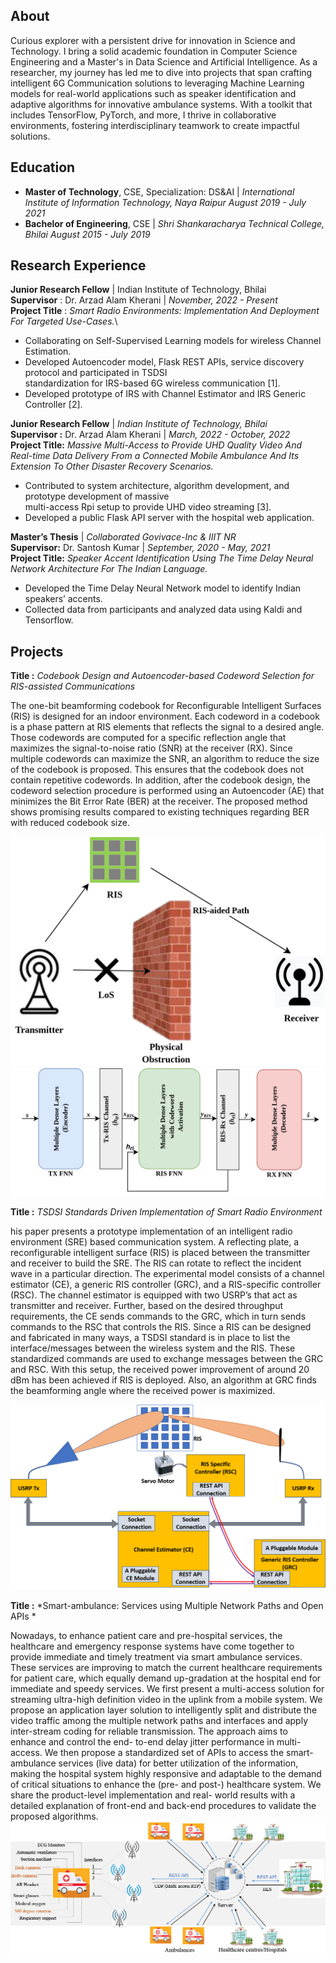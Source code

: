 
## About
Curious explorer with a persistent drive for innovation in Science and Technology. I bring a solid academic foundation in Computer Science Engineering and a Master's in Data Science and Artificial Intelligence. As a researcher, my journey has led me to dive into projects that span crafting intelligent 6G Communication solutions to leveraging Machine Learning models for real-world applications such as speaker identification and adaptive algorithms for innovative ambulance systems. With a toolkit that includes TensorFlow, PyTorch, and more, I thrive in collaborative environments, fostering interdisciplinary teamwork to create impactful solutions.

## Education 
- **Master of Technology**, CSE, Specialization: DS&AI | *International Institute of Information Technology, Naya Raipur* _August 2019 - July 2021_
- **Bachelor of Engineering**, CSE | *Shri Shankaracharya Technical College, Bhilai* _August 2015 - July 2019_

## Research Experience
 **Junior Research Fellow** | Indian Institute of Technology, Bhilai \
   **Supervisor** : Dr. Arzad Alam Kherani | _November, 2022 - Present_ \
   **Project Title** : *Smart Radio Environments: Implementation And Deployment For Targeted Use-Cases.*\
   - Collaborating on Self-Supervised Learning models for wireless Channel Estimation.
   - Developed Autoencoder model, Flask REST APIs, service discovery protocol and participated in TSDSI \
     standardization for IRS-based 6G wireless communication [1].
   - Developed prototype of IRS with Channel Estimator and IRS Generic Controller [2].
   
  **Junior Research Fellow** | *Indian Institute of Technology, Bhilai*\
   **Supervisor :** Dr. Arzad Alam Kherani   |     _March, 2022 - October, 2022_\
   **Project Title:** *Massive Multi-Access to Provide UHD Quality Video And Real-time Data Delivery From 
     a Connected Mobile Ambulance And Its Extension To Other Disaster Recovery Scenarios.*
   - Contributed to system architecture, algorithm development, and prototype development of massive\
     multi-access Rpi setup to provide UHD video streaming [3].
   - Developed a public Flask API server with the hospital web application.

 **Master’s Thesis** | *Collaborated Govivace-Inc & IIIT NR*\
   **Supervisor:** Dr. Santosh Kumar       |  _September, 2020 - May, 2021_\
   **Project Title:** *Speaker Accent Identification Using The Time Delay Neural Network Architecture For The
   Indian Language.*
   - Developed the Time Delay Neural Network model to identify Indian speakers’ accents.
   - Collected data from participants and analyzed data using Kaldi and Tensorflow.

## Projects
**Title :** *Codebook Design and Autoencoder-based Codeword Selection for RIS-assisted Communications*

The one-bit beamforming codebook for Reconfigurable Intelligent Surfaces (RIS) is designed for an indoor environment. Each codeword in a codebook is a phase pattern at RIS elements that reflects the signal to a desired angle. Those codewords are computed for a specific reflection angle that maximizes the signal-to-noise ratio (SNR) at the receiver (RX). Since multiple codewords can maximize the SNR, an algorithm to reduce the size of the codebook is proposed. This ensures that the codebook does not contain repetitive codewords. In addition, after the codebook design, the codeword selection procedure is performed using an Autoencoder (AE) that minimizes the Bit Error Rate (BER) at the receiver. The proposed method shows promising results compared to existing techniques regarding BER with reduced codebook size.

![RIS assisted communication without Line of Sight](images/RIS_intro.png)
![Autoencoder for RIS assisted communication](images/AEpaperDiagram.png)

**Title :** *TSDSI Standards Driven Implementation of Smart Radio Environment*

his paper presents a prototype implementation of an intelligent radio environment (SRE) based communication system. A
reflecting plate, a reconfigurable intelligent surface (RIS) is placed between the transmitter and receiver to build the SRE. The RIS
can rotate to reflect the incident wave in a particular direction. The experimental model consists of a channel estimator (CE),
a generic RIS controller (GRC), and a RIS-specific controller (RSC). The channel estimator is equipped with two USRP’s that
act as transmitter and receiver. Further, based on the desired throughput requirements, the CE sends commands to the GRC,
which in turn sends commands to the RSC that controls the RIS. Since a RIS can be designed and fabricated in many ways, a
TSDSI standard is in place to list the interface/messages between the wireless system and the RIS. These standardized commands
are used to exchange messages between the GRC and RSC. With this setup, the received power improvement of around 20 dBm has
been achieved if RIS is deployed. Also, an algorithm at GRC finds the beamforming angle where the received power is maximized.

![RIS assisted communication](images/RIS_system_model1.png)

**Title :** *Smart-ambulance: Services using Multiple Network Paths and Open APIs *

Nowadays, to enhance patient care and pre-hospital services, the healthcare and emergency response systems have
come together to provide immediate and timely treatment via smart ambulance services. These services are improving to match
the current healthcare requirements for patient care, which equally demand up-gradation at the hospital end for immediate
and speedy services. We first present a multi-access solution for streaming ultra-high definition video in the uplink from a mobile
system. We propose an application layer solution to intelligently split and distribute the video traffic among the multiple network
paths and interfaces and apply inter-stream coding for reliable transmission. The approach aims to enhance and control the end-
to-end delay jitter performance in multi-access. We then propose a standardized set of APIs to access the smart-ambulance services
(live data) for better utilization of the information, making the hospital system highly responsive and adaptable to the demand
of critical situations to enhance the (pre- and post-) healthcare system. We share the product-level implementation and real-
world results with a detailed explanation of front-end and back-end procedures to validate the proposed algorithms.
![End-to-end communication system](images/MAS_arch.jpg)
